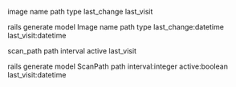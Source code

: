 image
				name
				path
				type
				last_change
				last_visit
				
rails generate model Image name path type last_change:datetime last_visit:datetime

scan_path
				path
				interval
				active
				last_visit

rails generate model ScanPath path interval:integer active:boolean last_visit:datetime
